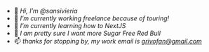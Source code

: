 - 👋 *Hi, I’m @sansivieria*
- 👀 *I’m currently working freelance because of touring!*
- 🌱 *I’m currently learning how to NextJS*
- 💞️ *I am pretty sure I want more Sugar Free Red Bull*
- 📫 *thanks for stopping by, my work email is grivofan@gmail.com*

<!---
sansivieria/sansivieria is a ✨ special ✨ repository because its `README.md` (this file) appears on your GitHub profile.
You can click the Preview link to take a look at your changes.
--->
